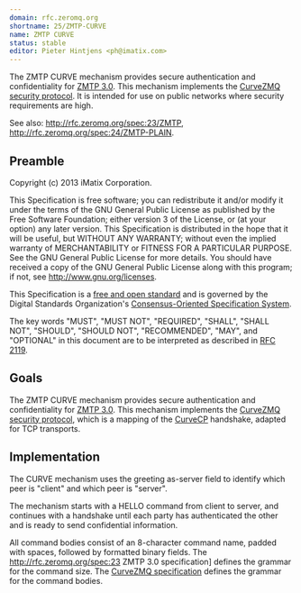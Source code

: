 ```yaml
---
domain: rfc.zeromq.org
shortname: 25/ZMTP-CURVE
name: ZMTP CURVE
status: stable
editor: Pieter Hintjens <ph@imatix.com>
---
```


The ZMTP CURVE mechanism provides secure authentication and confidentiality for [ZMTP 3.0](http://rfc.zeromq.org/spec:23). This mechanism implements the [CurveZMQ security protocol](http://curvezmq.org). It is intended for use on public networks where security requirements are high.

See also: http://rfc.zeromq.org/spec:23/ZMTP, http://rfc.zeromq.org/spec:24/ZMTP-PLAIN.

## Preamble

Copyright (c) 2013 iMatix Corporation.

This Specification is free software; you can redistribute it and/or modify it under the terms of the GNU General Public License as published by the Free Software Foundation; either version 3 of the License, or (at your option) any later version. This Specification is distributed in the hope that it will be useful, but WITHOUT ANY WARRANTY; without even the implied warranty of MERCHANTABILITY or FITNESS FOR A PARTICULAR PURPOSE. See the GNU General Public License for more details. You should have received a copy of the GNU General Public License along with this program; if not, see <http://www.gnu.org/licenses>.

This Specification is a [free and open standard](http://www.digistan.org/open-standard:definition) and is governed by the Digital Standards Organization's [Consensus-Oriented Specification System](http://www.digistan.org/spec:1/COSS).

The key words "MUST", "MUST NOT", "REQUIRED", "SHALL", "SHALL NOT", "SHOULD", "SHOULD NOT", "RECOMMENDED", "MAY", and "OPTIONAL" in this document are to be interpreted as described in [RFC 2119](http://tools.ietf.org/html/rfc2119).

## Goals

The ZMTP CURVE mechanism provides secure authentication and confidentiality for [ZMTP 3.0](http://rfc.zeromq.org/spec:23). This mechanism implements the [CurveZMQ security protocol](http://curvezmq.org), which is a mapping of the [CurveCP](http://curvecp.org) handshake, adapted for TCP transports.

## Implementation

The CURVE mechanism uses the greeting as-server field to identify which peer is "client" and which peer is "server".

The mechanism starts with a HELLO command from client to server, and continues with a handshake until each party has authenticated the other and is ready to send confidential information.

All command bodies consist of an 8-character command name, padded with spaces, followed by formatted binary fields. The http://rfc.zeromq.org/spec:23 ZMTP 3.0 specification] defines the grammar for the command size. The [CurveZMQ specification](http://rfc.zeromq.org/spec:26) defines the grammar for the command bodies.
